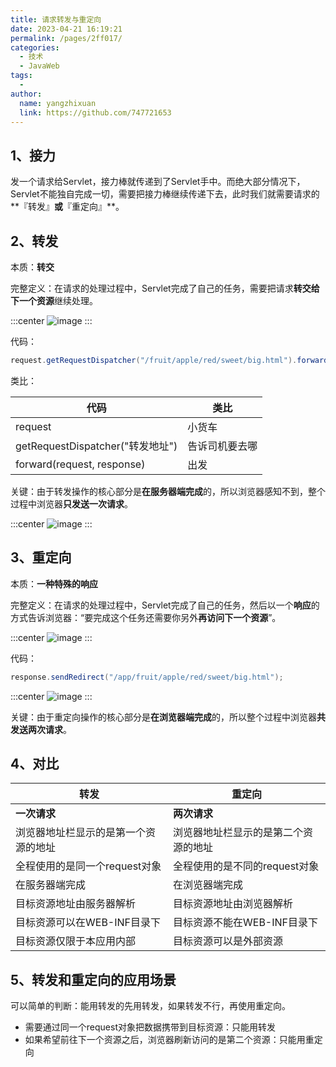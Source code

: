 ```yaml
---
title: 请求转发与重定向
date: 2023-04-21 16:19:21
permalink: /pages/2ff017/
categories:
  - 技术
  - JavaWeb
tags:
  - 
author: 
  name: yangzhixuan
  link: https://github.com/747721653
---
```

## 1、接力

发一个请求给Servlet，接力棒就传递到了Servlet手中。而绝大部分情况下，Servlet不能独自完成一切，需要把接力棒继续传递下去，此时我们就需要请求的**『转发』**或**『重定向』**。

## 2、转发

本质：**转交**

完整定义：在请求的处理过程中，Servlet完成了自己的任务，需要把请求**转交给下一个资源**继续处理。

:::center
![image](https://cdn.staticaly.com/gh/747721653/image-store@master/javaweb/image.55i8lzbw2q00.webp)
:::

代码：

```java
request.getRequestDispatcher("/fruit/apple/red/sweet/big.html").forward(request, response);
```

类比：

| 代码                             | 类比           |
| -------------------------------- | -------------- |
| request                          | 小货车         |
| getRequestDispatcher("转发地址") | 告诉司机要去哪 |
| forward(request, response)       | 出发           |

关键：由于转发操作的核心部分是**在服务器端完成**的，所以浏览器感知不到，整个过程中浏览器**只发送一次请求**。

:::center
![image](https://cdn.staticaly.com/gh/747721653/image-store@master/javaweb/image.unsq9shpp9s.webp)
:::

## 3、重定向

本质：**一种特殊的响应**

完整定义：在请求的处理过程中，Servlet完成了自己的任务，然后以一个**响应**的方式告诉浏览器：“要完成这个任务还需要你另外**再访问下一个资源**”。

:::center
![image](https://cdn.staticaly.com/gh/747721653/image-store@master/javaweb/image.6eym1rcpg340.webp)
:::

代码：

```java
response.sendRedirect("/app/fruit/apple/red/sweet/big.html");
```

:::center
![image](https://cdn.staticaly.com/gh/747721653/image-store@master/javaweb/image.6e3sk17bnpw0.webp)
:::

关键：由于重定向操作的核心部分是**在浏览器端完成**的，所以整个过程中浏览器**共发送两次请求**。

## 4、对比

| 转发                                 | 重定向                               |
| ------------------------------------ | ------------------------------------ |
| **一次请求**                         | **两次请求**                         |
| 浏览器地址栏显示的是第一个资源的地址 | 浏览器地址栏显示的是第二个资源的地址 |
| 全程使用的是同一个request对象        | 全程使用的是不同的request对象        |
| 在服务器端完成                       | 在浏览器端完成                       |
| 目标资源地址由服务器解析             | 目标资源地址由浏览器解析             |
| 目标资源可以在WEB-INF目录下          | 目标资源不能在WEB-INF目录下          |
| 目标资源仅限于本应用内部             | 目标资源可以是外部资源               |

## 5、转发和重定向的应用场景

可以简单的判断：能用转发的先用转发，如果转发不行，再使用重定向。

- 需要通过同一个request对象把数据携带到目标资源：只能用转发
- 如果希望前往下一个资源之后，浏览器刷新访问的是第二个资源：只能用重定向

